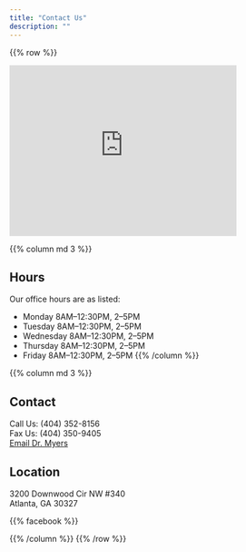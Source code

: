 ```yaml
---
title: "Contact Us"
description: ""
---
```

{{% row %}}
<div class="col-md-6 text-center">
    <iframe src="https://www.google.com/maps/embed?pb=!1m14!1m8!1m3!1d53021.72767860569!2d-84.426249!3d33.841773!3m2!1i1024!2i768!4f13.1!3m3!1m2!1s0x0%3A0xe5256a3d13aaa6d4!2sMyers+Sports+Medicine!5e0!3m2!1sen!2sus!4v1518497508100" width="400" height="300" frameborder="0" style="border:0" allowfullscreen></iframe>      
</div>

{{% column md 3 %}}
## Hours

Our office hours are as listed:

* Monday 8AM–12:30PM, 2–5PM
* Tuesday 8AM–12:30PM, 2–5PM
* Wednesday 8AM–12:30PM, 2–5PM
* Thursday 8AM–12:30PM, 2–5PM
* Friday 8AM–12:30PM, 2–5PM
{{% /column %}}

{{% column md 3 %}}
## Contact 

Call Us: (404) 352-8156  
Fax Us: (404) 350-9405  
<a title="Dr. Thomas Myers" href="mailto:ksettlesmsmoc@gmail.com">Email Dr. Myers</a>

## Location

3200 Downwood Cir NW #340  
Atlanta, GA 30327

{{% facebook %}}

{{% /column %}}
{{% /row %}}
